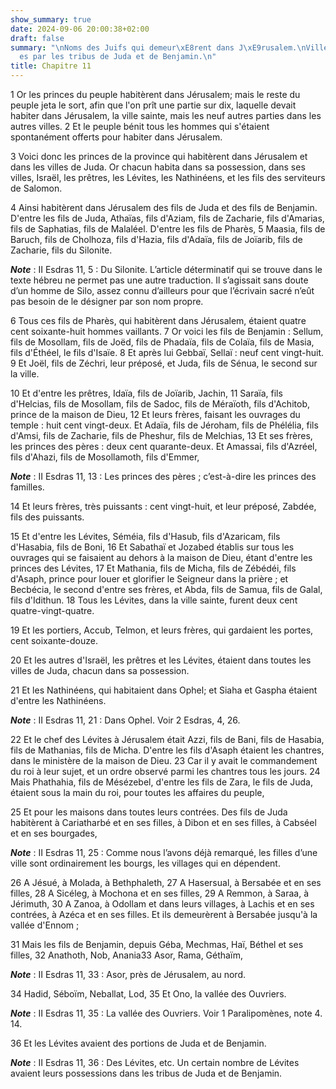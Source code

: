 ```yaml
---
show_summary: true
date: 2024-09-06 20:00:38+02:00
draft: false
summary: "\nNoms des Juifs qui demeur\xE8rent dans J\xE9rusalem.\nVilles habit\xE9\
  es par les tribus de Juda et de Benjamin.\n"
title: Chapitre 11
---
```





1 Or les princes du peuple habitèrent dans Jérusalem; mais le reste du peuple jeta le sort, afin que l'on prît une partie sur dix, laquelle devait habiter dans Jérusalem, la ville sainte, mais les neuf autres parties dans les autres villes. 2 Et le peuple bénit tous les hommes qui s'étaient spontanément offerts pour habiter dans Jérusalem.


3 Voici donc les princes de la province qui habitèrent dans Jérusalem et dans les villes de Juda. Or chacun habita dans sa possession, dans ses villes, Israël, les prêtres, les Lévites, les Nathinéens, et les fils des serviteurs de Salomon.


4 Ainsi habitèrent dans Jérusalem des fils de Juda et des fils de Benjamin. D'entre les fils de Juda, Athaïas, fils d'Aziam, fils de Zacharie, fils d'Amarias, fils de Saphatias, fils de Malaléel. D'entre les fils de Pharès, 5 Maasia, fils de Baruch, fils de Cholhoza, fils d'Hazia, fils d'Adaïa, fils de Joïarib, fils de Zacharie, fils du Silonite.

***Note*** :  II Esdras 11, 5 : Du Silonite. L’article déterminatif qui se trouve dans le texte hébreu ne permet pas une autre traduction. Il s’agissait sans doute d’un homme de Silo, assez connu d’ailleurs pour que l’écrivain sacré n’eût pas besoin de le désigner par son nom propre.

6 Tous ces fils de Pharès, qui habitèrent dans Jérusalem, étaient quatre cent soixante-huit hommes vaillants. 7 Or voici les fils de Benjamin : Sellum, fils de Mosollam, fils de Joëd, fils de Phadaïa, fils de Colaïa, fils de Masia, fils d'Éthéel, le fils d'Isaïe. 8 Et après lui Gebbaï, Sellaï : neuf cent vingt-huit. 9 Et Joël, fils de Zéchri, leur préposé, et Juda, fils de Sénua, le second sur la ville.


10 Et d'entre les prêtres, Idaïa, fils de Joïarib, Jachin, 11 Saraïa, fils d'Helcias, fils de Mosollam, fils de Sadoc, fils de Méraïoth, fils d'Achitob, prince de la maison de Dieu, 12 Et leurs frères, faisant les ouvrages du temple : huit cent vingt-deux. Et Adaïa, fils de Jéroham, fils de Phélélia, fils d'Amsi, fils de Zacharie, fils de Pheshur, fils de Melchias, 13 Et ses frères, les princes des pères : deux cent quarante-deux. Et Amassai, fils d'Azréel, fils d'Ahazi, fils de Mosollamoth, fils d'Emmer,

***Note*** :  II Esdras 11, 13 : Les princes des pères ; c’est-à-dire les princes des familles.

14 Et leurs frères, très puissants : cent vingt-huit, et leur préposé, Zabdée, fils des puissants.


15 Et d'entre les Lévites, Séméia, fils d'Hasub, fils d'Azaricam, fils d'Hasabia, fils de Boni, 16 Et Sabathaï et Jozabed établis sur tous les ouvrages qui se faisaient au dehors à la maison de Dieu, étant d'entre les princes des Lévites, 17 Et Mathania, fils de Micha, fils de Zébédéi, fils d'Asaph, prince pour louer et glorifier le Seigneur dans la prière ; et Becbécia, le second d'entre ses frères, et Abda, fils de Samua, fils de Galal, fils d'Idithun. 18 Tous les Lévites, dans la ville sainte, furent deux cent quatre-vingt-quatre.


19 Et les portiers, Accub, Telmon, et leurs frères, qui gardaient les portes, cent soixante-douze.


20 Et les autres d'Israël, les prêtres et les Lévites, étaient dans toutes les villes de Juda, chacun dans sa possession.


21 Et les Nathinéens, qui habitaient dans Ophel; et Siaha et Gaspha étaient d'entre les Nathinéens.

***Note*** :  II Esdras 11, 21 : Dans Ophel. Voir 2 Esdras, 4, 26.

22 Et le chef des Lévites à Jérusalem était Azzi, fils de Bani, fils de Hasabia, fils de Mathanias, fils de Micha. D'entre les fils d'Asaph étaient les chantres, dans le ministère de la maison de Dieu. 23 Car il y avait le commandement du roi à leur sujet, et un ordre observé parmi les chantres tous les jours. 24 Mais Phathahia, fils de Mésézebel, d'entre les fils de Zara, le fils de Juda, étaient sous la main du roi, pour toutes les affaires du peuple,


25 Et pour les maisons dans toutes leurs contrées. Des fils de Juda habitèrent à Cariatharbé et en ses filles, à Dibon et en ses filles, à Cabséel et en ses bourgades,

***Note*** :  II Esdras 11, 25 : Comme nous l’avons déjà remarqué, les filles d’une ville sont ordinairement les bourgs, les villages qui en dépendent.

26 A Jésué, à Molada, à Bethphaleth, 27 A Hasersual, à Bersabée et en ses filles, 28 A Sicéleg, à Mochona et en ses filles, 29 A Remmon, à Saraa, à Jérimuth, 30 A Zanoa, à Odollam et dans leurs villages, à Lachis et en ses contrées, à Azéca et en ses filles. Et ils demeurèrent à Bersabée jusqu'à la vallée d'Ennom ;


31 Mais les fils de Benjamin, depuis Géba, Mechmas, Haï, Béthel et ses filles, 32 Anathoth, Nob, Anania33 Asor, Rama, Géthaïm,

***Note*** :  II Esdras 11, 33 : Asor, près de Jérusalem, au nord.

34 Hadid, Séboïm, Neballat, Lod, 35 Et Ono, la vallée des Ouvriers.

***Note*** :  II Esdras 11, 35 : La vallée des Ouvriers. Voir 1 Paralipomènes, note 4. 14.


36 Et les Lévites avaient des portions de Juda et de Benjamin.

***Note*** :  II Esdras 11, 36 : Des Lévites, etc. Un certain nombre de Lévites avaient leurs possessions dans les tribus de Juda et de Benjamin.

